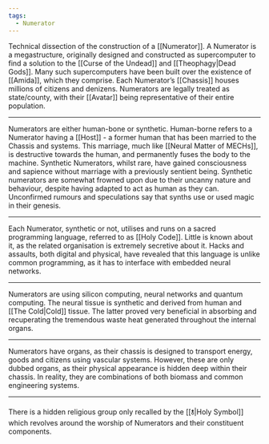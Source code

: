 ```yaml
---
tags:
  - Numerator
---
```

Technical dissection of the construction of a [[Numerator]]. 
A Numerator is a megastructure, originally designed and constructed as supercomputer to find a solution to the [[Curse of the Undead]] and [[Theophagy|Dead Gods]]. 
Many such supercomputers have been built over the existence of [[Amida]], which they comprise. Each Numerator’s [[Chassis]] houses millions of citizens and denizens. Numerators are legally treated as state/county, with their [[Avatar]] being representative of their entire population. 
***
Numerators are either human-bone or synthetic. 
Human-borne refers to a Numerator having a [[Host]] - a former human that has been married to the Chassis and systems. This marriage, much like [[Neural Matter of MECHs]], is destructive towards the human, and permanently fuses the body to the machine. 
Synthetic Numerators, whilst rare, have gained consciousness and sapience without marriage with a previously sentient being. Synthetic numerators are somewhat frowned upon due to their uncanny nature and behaviour, despite having adapted to act as human as they can. Unconfirmed rumours and speculations say that synths use or used magic in their genesis. 
***
Each Numerator, synthetic or not, utilises and runs on a sacred programming language, referred to as [[Holy Code]]. Little is known about it, as the related organisation is extremely secretive about it. Hacks and assaults, both digital and physical, have revealed that this language is unlike common programming, as it has to interface with embedded neural networks. 
***
Numerators are using silicon computing, neural networks and quantum computing. The neural tissue is synthetic and derived from human and [[The Cold|Cold]] tissue. The latter proved very beneficial in absorbing and recuperating the tremendous waste heat generated throughout the internal organs. 
***
Numerators have organs, as their chassis is designed to transport energy, goods and citizens using vascular systems. 
However, these are only dubbed organs, as their physical appearance is hidden deep within their chassis. In reality, they are combinations of both biomass and common engineering systems. 
***
There is a hidden religious group only recalled by the [[🝋|Holy Symbol]] which revolves around the worship of Numerators and their constituent components. 
